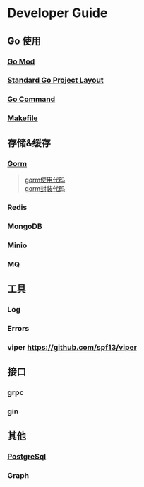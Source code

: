 # Developer Guide

## Go 使用
### [Go Mod](base/go_mod.md)
### [Standard Go Project Layout](base/project_layout.md)
### [Go Command](base/go-command.md)
### [Makefile](base/makefile.md)

## 存储&缓存
### [Gorm](gorm/gorm.md) 
> [gorm使用代码](gorm/gorm.go)\
> [gorm封装代码](gorm/database.go)
### Redis
### MongoDB
### Minio
### MQ

## 工具
### Log
### Errors
### viper https://github.com/spf13/viper

## 接口
### grpc
### gin

## 其他
### [PostgreSql](gorm/PostgreSQL.md)
### Graph